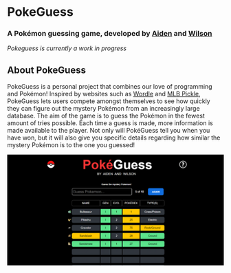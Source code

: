 # PokeGuess
### A Pokémon guessing game, developed by [Aiden](https://github.com/AidenCarelse) and [Wilson](https://github.com/WilsoAgya)

*Pokeguess is currently a work in progress*

## About PokeGuess
PokeGuess is a personal project that combines our love of programming and Pokémon! Inspired by websites such as [Wordle](https://www.nytimes.com/games/wordle/index.html) and [MLB Pickle](https://www.mlbpickle.com/), PokeGuess lets users compete amongst themselves to see how quickly they can figure out the mystery Pokémon from an increasingly large database. The aim of the game is to guess the Pokémon in the fewest amount of tries possible. Each time a guess is made, more information is made available to the player. Not only will PokéGuess tell you when you have won, but it will also give you specific details regarding how similar the mystery Pokémon is to the one you guessed!

![alt text](main_page.png "Main Page")

